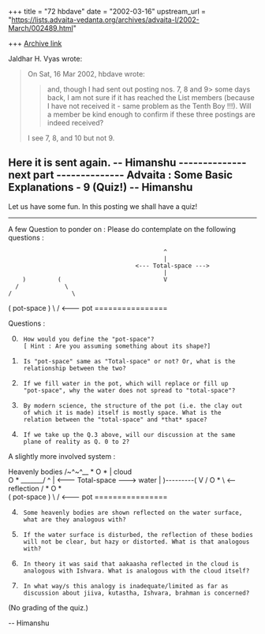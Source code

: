 +++
title = "72 hbdave"
date = "2002-03-16"
upstream_url = "https://lists.advaita-vedanta.org/archives/advaita-l/2002-March/002489.html"

+++
[Archive link](https://lists.advaita-vedanta.org/archives/advaita-l/2002-March/002489.html)

Jaldhar H. Vyas wrote:

> On Sat, 16 Mar 2002, hbdave wrote:
>
> > and, though I had sent out posting nos. 7, 8 and 9>
> > some days back, I am not sure if it has reached the
> > List members (because I have not received it - same
> > problem as the Tenth Boy !!!). Will a member be kind
> > enough to confirm if these three postings are indeed
> > received?
>
> I see 7, 8, and 10 but not 9.

Here it is sent again.
-- Himanshu
-------------- next part --------------
Advaita : Some Basic Explanations - 9 (Quiz!)
                                                -- Himanshu
-----------------------------------------------------------

Let us have some fun. In this posting we shall have a quiz!

---------------------------------------------------------------
A few Question to ponder on :
Please do contemplate on the following questions :


                                                ^
                                                |
                                        <--- Total-space --->
                                                |
        )         (                             V
      /             \
    /                 \
   (   pot-space       )
     \                / <--- pot
      ================

Questions :

0.      How would you define the "pot-space"?
        [ Hint : Are you assuming something about its shape?]

1.      Is "pot-space" same as "Total-space" or not? Or, what is the
        relationship between the two?

2.      If we fill water in the pot, which will replace or fill up
        "pot-space", why the water does not spread to "total-space"?

3.      By modern science, the structure of the pot (i.e. the clay out
        of which it is made) itself is mostly space. What is the
        relation between the "total-space" and *that* space?

4.      If we take up the Q.3 above, will our discussion at the same
        plane of reality as Q. 0 to 2?

A slightly more involved system :


Heavenly bodies             /~^~^\__
     *  O   *              | cloud  \
                O *         \_______/
                                                ^
                                                |
                                        <--- Total-space --->
          water                                 |
        )---------(                             V
      /        O  * \  <-- reflection
    /  *  O *         \
   (   pot-space       )
     \                / <--- pot
      ================

4.      Some heavenly bodies are shown reflected on the water surface,
        what are they analogous with?

5.      If the water surface is disturbed, the reflection of these bodies
        will not be clear, but hazy or distorted. What is that analogous
        with?

6.      In theory it was said that aakaasha reflected in the cloud is
        analogous with Ishvara. What is analogous with the cloud itself?

7.      In what way/s this analogy is inadequate/limited as far as
        discussion about jiiva, kutastha, Ishvara, brahman is concerned?

(No grading of the quiz.)

-- Himanshu
